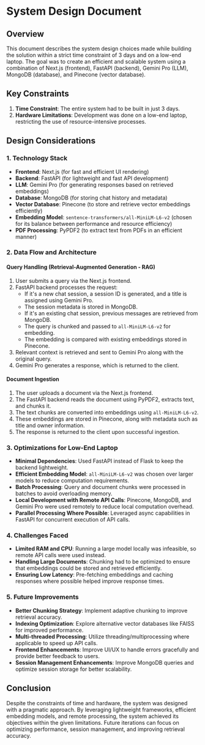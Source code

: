 # System Design Document

## Overview

This document describes the system design choices made while building the solution within a strict time constraint of 3 days and on a low-end laptop. The goal was to create an efficient and scalable system using a combination of Next.js (frontend), FastAPI (backend), Gemini Pro (LLM), MongoDB (database), and Pinecone (vector database).

## Key Constraints

1. **Time Constraint**: The entire system had to be built in just 3 days.
2. **Hardware Limitations**: Development was done on a low-end laptop, restricting the use of resource-intensive processes.

## Design Considerations

### 1. **Technology Stack**

- **Frontend**: Next.js (for fast and efficient UI rendering)
- **Backend**: FastAPI (for lightweight and fast API development)
- **LLM**: Gemini Pro (for generating responses based on retrieved embeddings)
- **Database**: MongoDB (for storing chat history and metadata)
- **Vector Database**: Pinecone (to store and retrieve vector embeddings efficiently)
- **Embedding Model**: `sentence-transformers/all-MiniLM-L6-v2` (chosen for its balance between performance and resource efficiency)
- **PDF Processing**: PyPDF2 (to extract text from PDFs in an efficient manner)

### 2. **Data Flow and Architecture**

#### **Query Handling (Retrieval-Augmented Generation - RAG)**

1. User submits a query via the Next.js frontend.
2. FastAPI backend processes the request:
   - If it's a new chat session, a session ID is generated, and a title is assigned using Gemini Pro.
   - The session metadata is stored in MongoDB.
   - If it's an existing chat session, previous messages are retrieved from MongoDB.
   - The query is chunked and passed to `all-MiniLM-L6-v2` for embedding.
   - The embedding is compared with existing embeddings stored in Pinecone.
3. Relevant context is retrieved and sent to Gemini Pro along with the original query.
4. Gemini Pro generates a response, which is returned to the client.

#### **Document Ingestion**

1. The user uploads a document via the Next.js frontend.
2. The FastAPI backend reads the document using PyPDF2, extracts text, and chunks it.
3. The text chunks are converted into embeddings using `all-MiniLM-L6-v2`.
4. These embeddings are stored in Pinecone, along with metadata such as title and owner information.
5. The response is returned to the client upon successful ingestion.

### 3. **Optimizations for Low-End Laptop**

- **Minimal Dependencies**: Used FastAPI instead of Flask to keep the backend lightweight.
- **Efficient Embedding Model**: `all-MiniLM-L6-v2` was chosen over larger models to reduce computation requirements.
- **Batch Processing**: Query and document chunks were processed in batches to avoid overloading memory.
- **Local Development with Remote API Calls**: Pinecone, MongoDB, and Gemini Pro were used remotely to reduce local computation overhead.
- **Parallel Processing Where Possible**: Leveraged async capabilities in FastAPI for concurrent execution of API calls.

### 4. **Challenges Faced**

- **Limited RAM and CPU**: Running a large model locally was infeasible, so remote API calls were used instead.
- **Handling Large Documents**: Chunking had to be optimized to ensure that embeddings could be stored and retrieved efficiently.
- **Ensuring Low Latency**: Pre-fetching embeddings and caching responses where possible helped improve response times.

### 5. **Future Improvements**

- **Better Chunking Strategy**: Implement adaptive chunking to improve retrieval accuracy.
- **Indexing Optimization**: Explore alternative vector databases like FAISS for improved performance.
- **Multi-threaded Processing**: Utilize threading/multiprocessing where applicable to speed up API calls.
- **Frontend Enhancements**: Improve UI/UX to handle errors gracefully and provide better feedback to users.
- **Session Management Enhancements**: Improve MongoDB queries and optimize session storage for better scalability.

## Conclusion

Despite the constraints of time and hardware, the system was designed with a pragmatic approach. By leveraging lightweight frameworks, efficient embedding models, and remote processing, the system achieved its objectives within the given limitations. Future iterations can focus on optimizing performance, session management, and improving retrieval accuracy.
